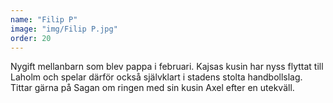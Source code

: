 ```yaml
---
name: "Filip P"
image: "img/Filip P.jpg"
order: 20
---
```

Nygift mellanbarn som blev pappa i februari. Kajsas kusin har nyss flyttat till Laholm och spelar därför också självklart i stadens stolta handbollslag. Tittar gärna på Sagan om ringen med sin kusin Axel efter en utekväll.
